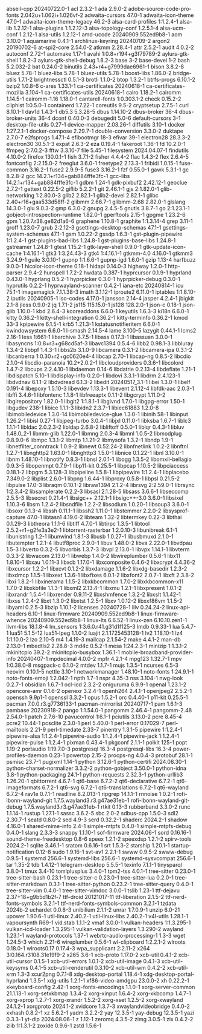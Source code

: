 abseil-cpp 20240722.0-1
acl 2.3.2-1
ada 2.9.0-2
adobe-source-code-pro-fonts 2.042u+1.062i+1.026vf-2
adwaita-cursors 47.0-1
adwaita-icon-theme 47.0-1
adwaita-icon-theme-legacy 46.2-3
alsa-card-profiles 1:1.2.4-1
alsa-lib 1.2.12-1
alsa-plugins 1:1.2.12-3
alsa-topology-conf 1.2.5.1-4
alsa-ucm-conf 1.2.12-1
alsa-utils 1.2.12-1
amd-ucode 20240909.552ed9b8-1
aom 3.10.0-1
aquamarine 0.4.1-1
archlinux-keyring 20240709-2
argon2 20190702-6
at-spi2-core 2.54.0-2
atkmm 2.28.4-1
attr 2.5.2-1
audit 4.0.2-2
autoconf 2.72-1
automake 1.17-1
avahi 1:0.8+r194+g3f79789-2
aylurs-gtk-shell 1.8.2-3
aylurs-gtk-shell-debug 1.8.2-3
base 3-2
base-devel 1-2
bash 5.2.032-2
bat 0.24.0-2
binutils 2.43+r4+g7999dae6961-1
bison 3.8.2-8
bluez 5.78-1
bluez-libs 5.78-1
bluez-utils 5.78-1
boost-libs 1.86.0-2
bridge-utils 1.7.1-2
brightnessctl 0.5.1-3
brotli 1.1.0-2
btop 1.3.2-1
btrfs-progs 6.10.1-2
bzip2 1.0.8-6
c-ares 1.33.1-1
ca-certificates 20240618-1
ca-certificates-mozilla 3.104-1
ca-certificates-utils 20240618-1
cairo 1.18.2-1
cairomm 1.14.5-1
cairomm-1.16 1.18.0-1
cantarell-fonts 1:0.303.1-2
check 0.15.2-2
cliphist 1:0.5.0-1
containerd 1.7.22-1
coreutils 9.5-2
cryptsetup 2.7.5-1
curl 8.10.1-1
dav1d 1.4.3-1
db5.3 5.3.28-5
dbus 1.14.10-2
dbus-broker 36-4
dbus-broker-units 36-4
dconf 0.40.0-3
debugedit 5.0-6
default-cursors 3-1
desktop-file-utils 0.27-1
device-mapper 2.03.26-1
diffutils 3.10-1
docker 1:27.2.1-1
docker-compose 2.29.7-1
double-conversion 3.3.0-2
duktape 2.7.0-7
e2fsprogs 1.47.1-4
efibootmgr 18-3
efivar 39-1
electron28 28.3.3-2
electron30 30.5.1-3
expat 2.6.3-2
eza 0.19.4-1
fakeroot 1.36-1
fd 10.2.0-1
ffmpeg 2:7.0.2-3
fftw 3.3.10-7
file 5.45-1
filesystem 2024.04.07-1
findutils 4.10.0-2
firefox 130.0.1-1
fish 3.7.1-2
fisher 4.4.4-2
flac 1.4.3-2
flex 2.6.4-5
fontconfig 2:2.15.0-2
freeglut 3.6.0-1
freetype2 2.13.3-1
fribidi 1.0.15-1
fuse-common 3.16.2-1
fuse2 2.9.9-5
fuse3 3.16.2-1
fzf 0.55.0-1
gawk 5.3.1-1
gc 8.2.8-2
gcc 14.2.1+r134+gab884fffe3fc-1
gcc-libs 14.2.1+r134+gab884fffe3fc-1
gdbm 1.24-1
gdk-pixbuf2 2.42.12-1
geoclue 2.7.2-1
gettext 0.22.5-2
giflib 5.2.2-1
git 2.46.1-1
gjs 2:1.82.0-1
glib-networking 1:2.80.0-3
glib2 2.82.1-1
glib2-devel 2.82.1-1
glibc 2.40+r16+gaa533d58ff-2
glibmm 2.66.7-1
glibmm-2.68 2.82.0-1
glslang 14.3.0-1
glu 9.0.3-2
gmp 6.3.0-2
gnupg 2.4.5-5
gnutls 3.8.7-1
go 2:1.23.1-1
gobject-introspection-runtime 1.82.0-1
gperftools 2.15-1
gpgme 1.23.2-6
gpm 1.20.7.r38.ge82d1a6-6
graphene 1.10.8-1
graphite 1:1.3.14-4
grep 3.11-1
groff 1.23.0-7
grub 2:2.12-3
gsettings-desktop-schemas 47.1-1
gsettings-system-schemas 47.1-1
gsm 1.0.22-2
gssdp 1.6.3-1
gst-plugin-pipewire 1:1.2.4-1
gst-plugins-bad-libs 1.24.8-1
gst-plugins-base-libs 1.24.8-1
gstreamer 1.24.8-1
gtest 1.15.2-1
gtk-layer-shell 0.9.0-1
gtk-update-icon-cache 1:4.16.1-1
gtk3 1:3.24.43-3
gtk4 1:4.16.1-1
gtkmm-4.0 4.16.0-1
gtkmm3 3.24.9-1
guile 3.0.10-1
gupnp 1:1.6.6-1
gupnp-igd 1.6.0-1
gzip 1.13-4
harfbuzz 9.0.0-1
hicolor-icon-theme 0.18-1
hidapi 0.14.0-3
highway 1.2.0-1
http-parser 2.9.4-2
hunspell 1.7.2-2
hwdata 0.387-1
hyprcursor 0.1.9-1
hyprland 0.43.0-1
hyprlang 0.5.2-1
hyprpicker 0.3.0-1
hyprpicker-debug 0.3.0-1
hyprutils 0.2.2-1
hyprwayland-scanner 0.4.2-1
iana-etc 20240814-1
icu 75.1-1
imagemagick 7.1.1.38-3
imath 3.1.12-1
iproute2 6.11.0-1
iptables 1:1.8.10-2
iputils 20240905-1
iso-codes 4.17.0-1
jansson 2.14-4
jasper 4.2.4-1
jbigkit 2.1-8
jless 0.9.0-2
jq 1.7.1-2
js115 115.15.0-1
js128 128.2.0-1
json-c 0.18-1
json-glib 1.10.0-1
kbd 2.6.4-3
kcoreaddons 6.6.0-1
keyutils 1.6.3-3
ki18n 6.6.0-1
kitty 0.36.2-1
kitty-shell-integration 0.36.2-1
kitty-terminfo 0.36.2-1
kmod 33-3
kpipewire 6.1.5-1
krb5 1.21.3-1
kstatusnotifieritem 6.6.0-1
kwindowsystem 6.6.0-1
l-smash 2.14.5-4
lame 3.100-5
lazygit 0.44.1-1
lcms2 2.16-1
less 1:661-1
libarchive 3.7.5-1
libass 0.17.3-1
libassuan 3.0.0-1
libasyncns 1:0.8+r3+g68cd5af-3
libavc1394 0.5.4-6
libb2 0.98.1-3
libbluray 1.3.4-2
libbpf 1.4.3-1
libbs2b 3.1.0-9
libcamera 0.3.1-2
libcamera-ipa 0.3.1-2
libcanberra 1:0.30+r2+gc0620e4-4
libcap 2.70-1
libcap-ng 0.8.5-2
libcdio 2.1.0-4
libcdio-paranoia 10.2+2.0.2-1
libcloudproviders 0.3.6-1
libcolord 1.4.7-2
libcups 2:2.4.10-1
libdaemon 0.14-6
libdatrie 0.2.13-4
libdeflate 1.21-1
libdispatch 5.10-1
libdisplay-info 0.2.0-1
libdovi 3.3.1-1
libdrm 2.4.123-1
libdvdnav 6.1.1-2
libdvdread 6.1.3-2
libedit 20240517_3.1-1
libei 1.3.0-1
libelf 0.191-4
libepoxy 1.5.10-3
libevdev 1.13.3-1
libevent 2.1.12-4
libfdk-aac 2.0.3-1
libffi 3.4.6-1
libfontenc 1.1.8-1
libfreeaptx 0.1.1-2
libgcrypt 1.11.0-2
libgirepository 1.82.0-1
libgit2 1:1.8.1-1
libglvnd 1.7.0-1
libgpg-error 1.50-1
libgudev 238-1
libice 1.1.1-3
libidn2 2.3.7-1
libiec61883 1.2.0-8
libimobiledevice 1.3.0-14
libimobiledevice-glue 1.3.0-1
libinih 58-1
libinput 1.26.2-1
libisl 0.27-1
libjpeg-turbo 3.0.4-1
libjxl 0.11.0-1
libksba 1.6.7-1
liblc3 1.1.1-1
libldac 2.0.2.3-2
libldap 2.6.8-2
libliftoff 0.5.0-1
liblqr 0.4.3-1
libluv 1.48.0_2-1
libmm-glib 1.22.0-1
libmng 2.0.3-4
libmnl 1.0.5-2
libmodplug 0.8.9.0-6
libmpc 1.3.1-2
libmtp 1.1.21-2
libmysofa 1.3.2-1
libndp 1.9-1
libnetfilter_conntrack 1.0.9-2
libnewt 0.52.24-2
libnfnetlink 1.0.2-2
libnftnl 1.2.7-1
libnghttp2 1.63.0-1
libnghttp3 1.5.0-1
libnice 0.1.22-1
libnl 3.10.0-1
libnm 1.48.10-1
libnotify 0.8.3-1
libnsl 2.0.1-1
libogg 1.3.5-2
libomxil-bellagio 0.9.3-5
libopenmpt 0.7.9-1
libp11-kit 0.25.5-1
libpcap 1.10.5-2
libpciaccess 0.18.1-2
libpgm 5.3.128-3
libpipeline 1.5.8-1
libpipewire 1:1.2.4-1
libplacebo 7.349.0-2
libplist 2.6.0-1
libpng 1.6.44-1
libproxy 0.5.8-1
libpsl 0.21.5-2
libpulse 17.0-3
libraqm 0.10.1-2
libraw1394 2.1.2-4
librsvg 2:2.59.0-1
librsync 1:2.3.4-2
libsamplerate 0.2.2-3
libsasl 2.1.28-5
libsass 3.6.6-1
libseccomp 2.5.5-3
libsecret 0.21.4-1
libsigc++ 2.12.1-1
libsigc++-3.0 3.6.0-1
libsixel 1.10.3-6
libsm 1.2.4-2
libsndfile 1.2.2-2
libsodium 1.0.20-1
libsoup3 3.6.0-1
libsoxr 0.1.3-4
libssh 0.11.1-1
libssh2 1.11.0-1
libstemmer 2.2.0-2
libsysprof-capture 47.0-1
libtasn1 4.19.0-2
libteam 1.32-2
libtermkey 0.22-3
libthai 0.1.29-3
libtheora 1.1.1-6
libtiff 4.7.0-1
libtirpc 1.3.5-1
libtool 2.5.2+r1+g2fe3a3e2-1
libtorrent-rasterbar 1:2.0.10-3
libunibreak 6.1-1
libunistring 1.2-1
libunwind 1.8.1-3
libusb 1.0.27-1
libusbmuxd 2.1.0-1
libutempter 1.2.1-4
libutf8proc 2.9.0-1
libuv 1.48.0-2
libva 2.22.0-1
libvdpau 1.5-3
libverto 0.3.2-5
libvorbis 1.3.7-3
libvpl 2.13.0-1
libvpx 1.14.1-1
libvterm 0.3.3-2
libwacom 2.13.0-1
libwebp 1.4.0-2
libwireplumber 0.5.6-1
libx11 1.8.10-1
libxau 1.0.11-3
libxcb 1.17.0-1
libxcomposite 0.4.6-2
libxcrypt 4.4.36-2
libxcursor 1.2.2-1
libxcvt 0.1.2-2
libxdamage 1.1.6-2
libxdg-basedir 1.2.3-2
libxdmcp 1.1.5-1
libxext 1.3.6-1
libxfixes 6.0.1-2
libxfont2 2.0.7-1
libxft 2.3.8-2
libxi 1.8.2-1
libxinerama 1.1.5-2
libxkbcommon 1.7.0-2
libxkbcommon-x11 1.7.0-2
libxkbfile 1.1.3-1
libxml2 2.13.4-1
libxmu 1.2.1-1
libxpresent 1.0.1-2
libxrandr 1.5.4-1
libxrender 0.9.11-2
libxshmfence 1.3.2-2
libxslt 1.1.42-1
libxss 1.2.4-2
libxt 1.3.0-2
libxtst 1.2.5-1
libxv 1.0.12-2
libxxf86vm 1.1.5-2
libyaml 0.2.5-3
libzip 1.10.1-2
licenses 20240728-1
lilv 0.24.24-2
linux-api-headers 6.10-1
linux-firmware 20240909.552ed9b8-1
linux-firmware-whence 20240909.552ed9b8-1
linux-lts 6.6.52-1
linux-zen 6.10.10.zen1-1
llvm-libs 18.1.8-4
lm_sensors 1:3.6.0.r41.g31d1f125-3
lmdb 0.9.33-1
lua 5.4.7-1
lua51 5.1.5-12
lua51-lpeg 1.1.0-2
luajit 2.1.1725453128-1
lv2 1.18.10-1
lz4 1:1.10.0-2
lzo 2.10-5
m4 1.4.19-3
mailcap 2.1.54-2
make 4.4.1-2
man-db 2.13.0-1
mbedtls2 2.28.8-3
md4c 0.5.2-1
mesa 1:24.2.3-1
minizip 1:1.3.1-2
mkinitcpio 39.2-2
mkinitcpio-busybox 1.36.1-1
mobile-broadband-provider-info 20240407-1
mpdecimal 4.0.0-2
mpfr 4.2.1-4
mpg123 1.32.7-1
mpv 1:0.38.0-8
msgpack-c 6.1.0-2
mtdev 1.1.7-1
mujs 1.3.5-1
ncurses 6.5-3
neovim 0.10.1-5
nettle 3.10-1
networkmanager 1.48.10-1
noto-fonts 1:24.9.1-1
noto-fonts-emoji 1:2.042-1
npth 1.7-1
nspr 4.35-3
nss 3.104-1
nwg-look 0.2.7-1
obsidian 1.6.7-1
ocl-icd 2.3.2-2
oniguruma 6.9.9-1
openal 1.23.1-2
opencore-amr 0.1.6-2
openexr 3.2.4-1
openh264 2.4.1-1
openjpeg2 2.5.2-1
openssh 9.9p1-1
openssl 3.3.2-1
opus 1.5.2-1
orc 0.4.40-1
p11-kit 0.25.5-1
pacman 7.0.0.r3.g7736133-1
pacman-mirrorlist 20240717-1
pam 1.6.1-3
pambase 20230918-2
pango 1:1.54.0-1
pangomm 2.46.4-1
pangomm-2.48 2.54.0-1
patch 2.7.6-10
pavucontrol 1:6.1-1
pciutils 3.13.0-2
pcre 8.45-4
pcre2 10.44-1
pcsclite 2.3.0-1
perl 5.40.0-1
perl-error 0.17029-7
perl-mailtools 2.21-9
perl-timedate 2.33-7
pinentry 1.3.1-5
pipewire 1:1.2.4-1
pipewire-alsa 1:1.2.4-1
pipewire-audio 1:1.2.4-1
pipewire-jack 1:1.2.4-1
pipewire-pulse 1:1.2.4-1
pixman 0.43.4-1
pkgconf 2.1.1-1
polkit 125-1
popt 1.19-2
portaudio 1:19.7.0-3
postgresql 16.3-4
postgresql-libs 16.3-4
power-profiles-daemon 0.23-1
powertop 2.15-2
procps-ng 4.0.4-3
protobuf 28.1-1
psmisc 23.7-1
pugixml 1.14-1
python 3.12.6-1
python-certifi 2024.08.30-1
python-charset-normalizer 3.3.2-2
python-gobject 3.50.0-1
python-idna 3.8-1
python-packaging 24.1-1
python-requests 2.32.3-1
python-urllib3 1.26.20-1
qbittorrent 4.6.7-1
qt6-base 6.7.2-2
qt6-declarative 6.7.2-1
qt6-imageformats 6.7.2-1
qt6-svg 6.7.2-1
qt6-translations 6.7.2-1
qt6-wayland 6.7.2-4
rav1e 0.7.1-1
readline 8.2.013-1
ripgrep 14.1.1-1
rnnoise 1:0.2-1
rofi-lbonn-wayland-git 1.7.5.wayland3.r3.g47ae31eb-1
rofi-lbonn-wayland-git-debug 1.7.5.wayland3.r3.g47ae31eb-1
rtkit 0.13-3
rubberband 3.3.0-2
runc 1.1.14-1
rustup 1.27.1-1
sassc 3.6.2-5
sbc 2.0-2
sdbus-cpp 1.5.0-3
sdl2 2.30.7-1
seatd 0.8.0-2
sed 4.9-3
serd 0.32.2-1
shaderc 2024.2-1
shadow 4.16.0-1
shared-mime-info 2.4-1
simple-mtpfs 0.4.0-1
simple-mtpfs-debug 0.4.0-1
slang 2.3.3-3
snappy 1.1.10-1
sof-firmware 2024.06-1
sord 0.16.16-1
sound-theme-freedesktop 0.8-6
speex 1.2.1-2
speexdsp 1.2.1-2
spirv-tools 2024.2-1
sqlite 3.46.1-1
sratom 0.6.16-1
srt 1.5.3-2
starship 1.20.1-1
startup-notification 0.12-8
sudo 1.9.16-1
svt-av1 2.2.1-1
swww 0.9.5-2
swww-debug 0.9.5-1
systemd 256.6-1
systemd-libs 256.6-1
systemd-sysvcompat 256.6-1
tar 1.35-2
tdb 1.4.12-1
telegram-desktop 5.5.5-1
texinfo 7.1.1-1
tinysparql 3.8.0-1
tmux 3.4-10
tomlplusplus 3.4.0-1
tpm2-tss 4.0.1-1
tree-sitter 0.23.0-1
tree-sitter-bash 0.23.1-1
tree-sitter-c 0.23.0-1
tree-sitter-lua 0.2.0-1
tree-sitter-markdown 0.3.1-1
tree-sitter-python 0.23.2-1
tree-sitter-query 0.4.0-1
tree-sitter-vim 0.4.0-1
tree-sitter-vimdoc 3.0.0-1
tslib 1.23-1
ttf-dejavu 2.37+18+g9b5d1b2f-7
ttf-droid 20121017-11
ttf-liberation 2.1.5-2
ttf-nerd-fonts-symbols 3.2.1-1
ttf-nerd-fonts-symbols-common 3.2.1-1
tzdata 2024b-2
uchardet 0.0.8-3
unibilium 2.1.1-2
unrar 1:7.0.9-1
unzip 6.0-21
upower 1.90.6-1
util-linux 2.40.2-1
util-linux-libs 2.40.2-1
v4l-utils 1.28.1-1
vapoursynth R69-1
vid.stab 1.1.1-2
vmaf 3.0.0-1
vulkan-headers 1:1.3.295-1
vulkan-icd-loader 1.3.295-1
vulkan-validation-layers 1.3.290-2
wayland 1.23.1-1
wayland-protocols 1.37-1
webrtc-audio-processing-1 1.3-3
wget 1.24.5-3
which 2.21-6
wireplumber 0.5.6-1
wl-clipboard 1:2.2.1-2
wlroots 0.18.0-1
wlroots0.17 0.17.4-3
wpa_supplicant 2:2.11-2
x264 3:0.164.r3108.31e19f9-2
x265 3.6-1
xcb-proto 1.17.0-2
xcb-util 0.4.1-2
xcb-util-cursor 0.1.5-1
xcb-util-errors 1.0.1-2
xcb-util-image 0.4.1-3
xcb-util-keysyms 0.4.1-5
xcb-util-renderutil 0.3.10-2
xcb-util-wm 0.4.2-2
xcb-util-xrm 1.3-3
xcur2png 0.7.1-8
xdg-desktop-portal 1.18.4-1
xdg-desktop-portal-hyprland 1.3.5-1
xdg-utils 1.2.1-1
xf86-video-amdgpu 23.0.0-2
xh 0.22.2-1
xkeyboard-config 2.42-1
xorg-fonts-encodings 1.1.0-1
xorg-server-common 21.1.13-1
xorg-setxkbmap 1.3.4-2
xorg-xinput 1.6.4-2
xorg-xkbcomp 1.4.7-1
xorg-xprop 1.2.7-1
xorg-xrandr 1.5.2-2
xorg-xset 1.2.5-2
xorg-xwayland 24.1.2-1
xorgproto 2024.1-2
xvidcore 1.3.7-3
xwaylandvideobridge 0.4.0-2
xxhash 0.8.2-1
xz 5.6.2-1
yadm 3.2.2-2
yay 12.3.5-1
yay-debug 12.3.5-1
yazi 0.3.3-1
yt-dlp 2024.08.06-1
z 1.12-1
zeromq 4.3.5-2
zimg 3.0.5-1
zix 0.4.2-2
zlib 1:1.3.1-2
zoxide 0.9.6-1
zstd 1.5.6-1
